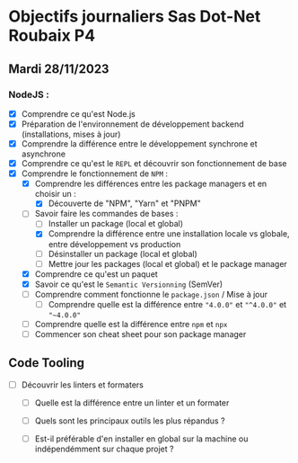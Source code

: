 # Objectifs journaliers Sas Dot-Net Roubaix P4

## Mardi 28/11/2023

### NodeJS :

- [x] Comprendre ce qu'est Node.js
- [x] Préparation de l'environnement de développement backend (installations, mises à jour)
- [x] Comprendre la différence entre le développement synchrone et asynchrone
- [x] Comprendre ce qu'est le `REPL` et découvrir son fonctionnement de base
- [x] Comprendre le fonctionnement de `NPM` :
  - [x] Comprendre les différences entre les package managers et en choisir un :
    - [x] Découverte de "NPM", "Yarn" et "PNPM"
  - [ ] Savoir faire les commandes de bases :
    - [ ] Installer un package (local et global)
    - [x] Comprendre la différence entre une installation locale vs globale, entre développement vs production
    - [ ] Désinstaller un package (local et global)
    - [ ] Mettre jour les packages (local et global) et le package manager
  - [x] Comprendre ce qu'est un paquet
  - [x] Savoir ce qu'est le `Semantic Versionning` (SemVer)
  - [ ] Comprendre comment fonctionne le `package.json` / Mise à jour
    - [ ] Comprendre quelle est la différence entre `"4.0.0"` et `"^4.0.0"` et `"~4.0.0"`
  - [ ] Comprendre quelle est la différence entre `npm` et `npx`
  - [ ] Commencer son cheat sheet pour son package manager

## Code Tooling

- [ ] Découvrir les linters et formaters
  - [ ] Quelle est la différence entre un linter et un formater
  - [ ] Quels sont les principaux outils les plus répandus ?
  - [ ] Est-il préférable d'en installer en global sur la machine ou indépendémment sur chaque projet ?

